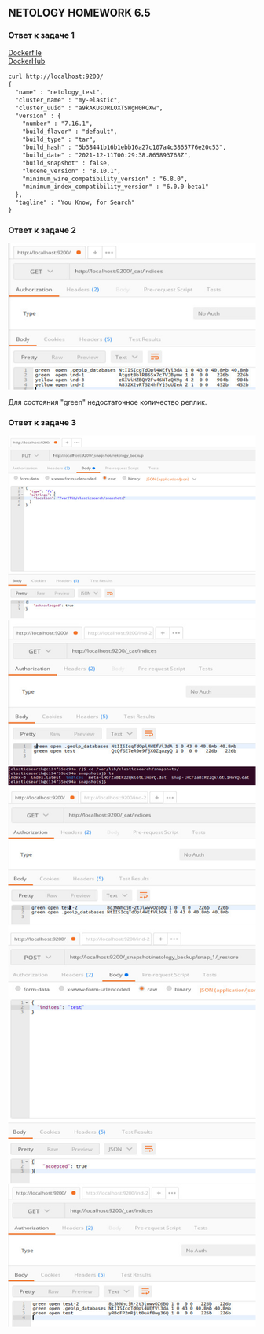 ## NETOLOGY HOMEWORK 6.5

### Ответ к задаче 1

[Dockerfile](Dockerfile)  
[DockerHub](https://hub.docker.com/repository/docker/weiruk/elastic_netology)
```
curl http://localhost:9200/
{
  "name" : "netology_test",
  "cluster_name" : "my-elastic",
  "cluster_uuid" : "a9kAKUsDRLOXTSWgH0ROXw",
  "version" : {
    "number" : "7.16.1",
    "build_flavor" : "default",
    "build_type" : "tar",
    "build_hash" : "5b38441b16b1ebb16a27c107a4c3865776e20c53",
    "build_date" : "2021-12-11T00:29:38.865893768Z",
    "build_snapshot" : false,
    "lucene_version" : "8.10.1",
    "minimum_wire_compatibility_version" : "6.8.0",
    "minimum_index_compatibility_version" : "6.0.0-beta1"
  },
  "tagline" : "You Know, for Search"
}
```

### Ответ к задаче 2

![подпункт 1](https://raw.githubusercontent.com/Evgeniy-Nikolskiy/netology-homework/main/sql/hw65/assets/652.jpg)    

Для состояния "green" недостаточное количество реплик.

### Ответ к задаче 3
![подпункт 1](https://raw.githubusercontent.com/Evgeniy-Nikolskiy/netology-homework/main/sql/hw65/assets/6531.jpg)  
![подпункт 1](https://raw.githubusercontent.com/Evgeniy-Nikolskiy/netology-homework/main/sql/hw65/assets/6532.jpg)  
![подпункт 1](https://raw.githubusercontent.com/Evgeniy-Nikolskiy/netology-homework/main/sql/hw65/assets/6533.jpg)  
![подпункт 1](https://raw.githubusercontent.com/Evgeniy-Nikolskiy/netology-homework/main/sql/hw65/assets/6534.jpg)  
![подпункт 1](https://raw.githubusercontent.com/Evgeniy-Nikolskiy/netology-homework/main/sql/hw65/assets/6535.jpg)  
![подпункт 1](https://raw.githubusercontent.com/Evgeniy-Nikolskiy/netology-homework/main/sql/hw65/assets/6546.jpg)  


